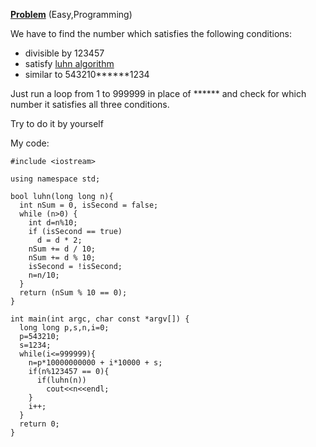 [**Problem**](https://ctflearn.com/challenge/970) (Easy,Programming)

We have to find the number which satisfies the following conditions:
- divisible by 123457
- satisfy [luhn algorithm](https://www.youtube.com/watch?v=PNXXqzU4YnM)
- similar to 543210******1234

Just run a loop from 1 to 999999 in place of ****** and check for which number it satisfies all three conditions.

Try to do it by yourself

My code:
```
#include <iostream>

using namespace std;

bool luhn(long long n){
  int nSum = 0, isSecond = false;
  while (n>0) {
    int d=n%10;
    if (isSecond == true)
      d = d * 2;
    nSum += d / 10;
    nSum += d % 10;
    isSecond = !isSecond;
    n=n/10;
  }
  return (nSum % 10 == 0);
}

int main(int argc, char const *argv[]) {
  long long p,s,n,i=0;
  p=543210;
  s=1234;
  while(i<=999999){
    n=p*10000000000 + i*10000 + s;
    if(n%123457 == 0){
      if(luhn(n))
        cout<<n<<endl;
    }
    i++;
  }
  return 0;
}

```
